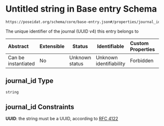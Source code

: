 # Untitled string in Base entry Schema

```txt
https://poseidat.org/schema/core/base-entry.json#/properties/journal_id
```

The unique identifier of the journal (UUID v4) this entry belongs to


| Abstract            | Extensible | Status         | Identifiable            | Custom Properties | Additional Properties | Access Restrictions | Defined In                                                               |
| :------------------ | ---------- | -------------- | ----------------------- | :---------------- | --------------------- | ------------------- | ------------------------------------------------------------------------ |
| Can be instantiated | No         | Unknown status | Unknown identifiability | Forbidden         | Allowed               | none                | [base-entry.json\*](schemas/core/base-entry.json "open original schema") |

## journal_id Type

`string`

## journal_id Constraints

**UUID**: the string must be a UUID, according to [RFC 4122](https://tools.ietf.org/html/rfc4122 "check the specification")
